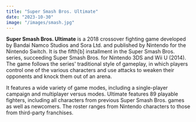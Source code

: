 ```yaml
---
title: "Super Smash Bros. Ultimate"
date: "2023-10-30"
image: "/images/smash.jpg"
---
```


**Super Smash Bros. Ultimate** is a 2018 crossover fighting game developed by Bandai Namco Studios and Sora Ltd. and published by Nintendo for the Nintendo Switch. It is the fifth[b] installment in the Super Smash Bros. series, succeeding Super Smash Bros. for Nintendo 3DS and Wii U (2014). The game follows the series' traditional style of gameplay, in which players control one of the various characters and use attacks to weaken their opponents and knock them out of an arena.

It features a wide variety of game modes, including a single-player campaign and multiplayer versus modes. Ultimate features 89 playable fighters, including all characters from previous Super Smash Bros. games as well as newcomers. The roster ranges from Nintendo characters to those from third-party franchises.
